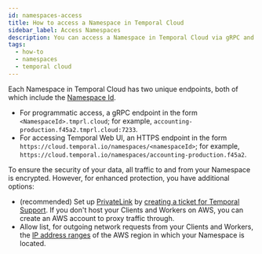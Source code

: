 ```yaml
---
id: namespaces-access
title: How to access a Namespace in Temporal Cloud
sidebar_label: Access Namespaces
description: You can access a Namespace in Temporal Cloud via gRPC and HTTPS endpoints.
tags:
  - how-to
  - namespaces
  - temporal cloud
---
```


<!--- How to access a Namespace in Temporal Cloud --->

Each Namespace in Temporal Cloud has two unique endpoints, both of which include the [Namespace Id](/concepts/what-is-a-cloud-namespace-id).

- For programmatic access, a gRPC endpoint in the form `<NamespaceId>.tmprl.cloud`; for example, `accounting-production.f45a2.tmprl.cloud:7233`.
- For accessing Temporal Web UI, an HTTPS endpoint in the form `https://cloud.temporal.io/namespaces/<namespaceId>`; for example, `https://cloud.temporal.io/namespaces/accounting-production.f45a2`.

To ensure the security of your data, all traffic to and from your Namespace is encrypted.
However, for enhanced protection, you have additional options:

- (recommended) Set up [PrivateLink](https://aws.amazon.com/privatelink/) by [creating a ticket for Temporal Support](/cloud/support-create-ticket).
  If you don't host your Clients and Workers on AWS, you can create an AWS account to proxy traffic through.
- Allow list, for outgoing network requests from your Clients and Workers, the [IP address ranges](https://docs.aws.amazon.com/vpc/latest/userguide/aws-ip-ranges.html) of the AWS region in which your Namespace is located.
